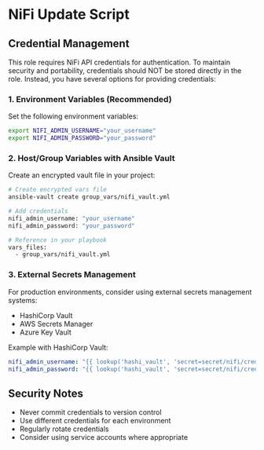 # NiFi Update Script

## Credential Management

This role requires NiFi API credentials for authentication. To maintain security and portability, credentials should NOT be stored directly in the role. Instead, you have several options for providing credentials:

### 1. Environment Variables (Recommended)

Set the following environment variables:
```bash
export NIFI_ADMIN_USERNAME="your_username"
export NIFI_ADMIN_PASSWORD="your_password"
```

### 2. Host/Group Variables with Ansible Vault

Create an encrypted vault file in your project:
```bash
# Create encrypted vars file
ansible-vault create group_vars/nifi_vault.yml

# Add credentials
nifi_admin_username: "your_username"
nifi_admin_password: "your_password"

# Reference in your playbook
vars_files:
  - group_vars/nifi_vault.yml
```

### 3. External Secrets Management

For production environments, consider using external secrets management systems:
- HashiCorp Vault
- AWS Secrets Manager
- Azure Key Vault

Example with HashiCorp Vault:
```yaml
nifi_admin_username: "{{ lookup('hashi_vault', 'secret=secret/nifi/credentials:username') }}"
nifi_admin_password: "{{ lookup('hashi_vault', 'secret=secret/nifi/credentials:password') }}"
```

## Security Notes
- Never commit credentials to version control
- Use different credentials for each environment
- Regularly rotate credentials
- Consider using service accounts where appropriate
